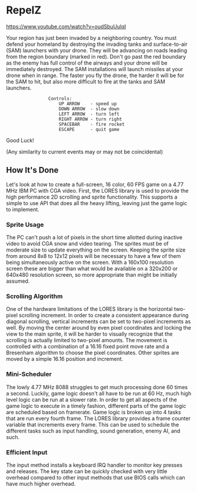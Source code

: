 # RepelZ

https://www.youtube.com/watch?v=oudSbuUulqI

 Your region has just been invaded by a neighboring country. You must defend
 your homeland by destroying the invading tanks and surface-to-air (SAM)
 launchers with your drone. They will be advancing on roads leading from the
 region boundary (marked in red). Don't go past the red boundary as the enemy
 has full control of the airways and your drone will be immediately destroyed.
 The SAM installations will launch missiles at your drone when in range. The
 faster you fly the drone, the harder it will be for the SAM to hit, but also
 more difficult to fire at the tanks and SAM launchers.

                    Controls:
                        UP ARROW    - speed up
                        DOWN ARROW  - slow down
                        LEFT ARROW  - turn left
                        RIGHT ARROW - turn right
                        SPACEBAR    - fire rocket
                        ESCAPE      - quit game

Good Luck!

(Any similarity to current events may or may not be coincidental)

## How It's Done

Let's look at how to create a full-screen, 16 color, 60 FPS game on a 4.77 MHz
IBM PC with CGA video. First, the LORES library is used to provide the high performance
2D scrolling and sprite functionality. This supports a simple to use API that
does all the heavy lifting, leaving just the game logic to implement.

### Sprite Usage

The PC can't push a lot of pixels in the short time allotted during
inactive video to avoid CGA snow and video tearing. The sprites must be of moderate
size to update everything on the screen. Keeping the sprite size from around 8x8
to 12x12 pixels will be necessary to have a few of them being simultaneously active
on the screen. With a 160x100 resolution screen these are bigger than what would
be available on a 320x200 or 640x480 resolution screen, so more appropriate than
might be initially assumed.

### Scrolling Algorithm

One of the hardware limitations of the LORES library is the horizontal two-pixel
scrolling increment. In order to create a consistent appearance during diagonal
scrolling, vertical increments can be set to two-pixel increments as well. By
moving the center around by even pixel coordinates and locking the view to the main
sprite, it will be harder to visually recognize that the scrolling is actually
limited to two-pixel amounts. The movement is controlled with a combination
of a 16.16 fixed point move rate and a Bresenham algorithm to choose the pixel
coordinates. Other sprites are moved by a simple 16.16 position and increment.

### Mini-Scheduler

The lowly 4.77 MHz 8088 struggles to get much processing done 60 times a second.
Luckily, game logic doesn't all have to be run at 60 Hz, much high level logic
can be run at a slower rate. In order to get all aspects of the game logic to
execute in a timely fashion, different parts of the game logic are scheduled
based on framerate. Game logic is broken up into 4 tasks that are run every
fourth frame. The LORES library provides a frame counter variable that increments
every frame. This can be used to schedule the different tasks such as input
handling, sound generation, enemy AI, and such.

### Efficient Input

The input method installs a keyboard IRQ handler to monitor key presses and
releases. The key state can be quickly checked with very little overhead compared
to other input methods that use BIOS calls which can have much higher overhead.

